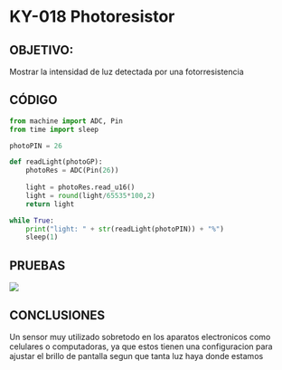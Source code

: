 # KY-018 Photoresistor

## OBJETIVO:

Mostrar la intensidad de luz detectada por una fotorresistencia

## CÓDIGO
```python
from machine import ADC, Pin
from time import sleep

photoPIN = 26

def readLight(photoGP):
    photoRes = ADC(Pin(26))
    
    light = photoRes.read_u16()
    light = round(light/65535*100,2)
    return light

while True:
    print("light: " + str(readLight(photoPIN)) + "%")
    sleep(1)        
```

## PRUEBAS

![](./Imagenes/fotorresistencia.gif)

## CONCLUSIONES
Un sensor muy utilizado sobretodo en los aparatos electronicos como celulares o computadoras, ya que estos tienen una configuracion para ajustar el brillo de pantalla segun que tanta luz haya donde estamos

